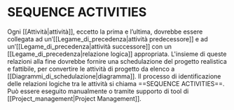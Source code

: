 # SEQUENCE ACTIVITIES
Ogni [[Attività|attività]], eccetto la prima e l’ultima, dovrebbe essere collegata ad un’[[Legame_di_precedenza|attività predecessore]] e ad un’[[Legame_di_precedenza|attività successore]] con un [[Legame_di_precedenza|relazione logica]] appropriata. L'insieme di queste relazioni alla fine dovrebbe fornire una schedulazione del progetto realistica e fattibile, per convertire le attività di progetto da elenco a [[Diagrammi_di_schedulazione|diagramma]]. Il processo di identificazione delle relazioni logiche tra le attività si chiama ==SEQUENCE ACTIVITIES==. Può essere eseguito manualmente o tramite supporto di tool di [[Project_management|Project Management]].